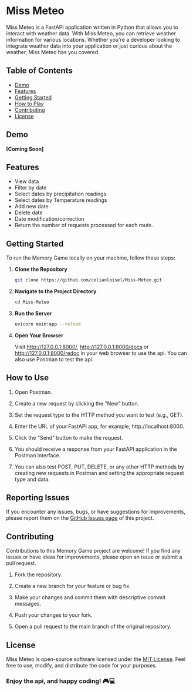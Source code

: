 # Miss Meteo

Miss Meteo is a FastAPI application written in Python that allows you to interact with weather data. With Miss Meteo,
you can retrieve weather information for various locations. Whether you're a developer looking to integrate weather data
into your application or just curious about the
weather, Miss Meteo has you covered.

## Table of Contents

- [Demo](#demo)
- [Features](#features)
- [Getting Started](#getting-started)
- [How to Play](#how-to-use)
- [Contributing](#contributing)
- [License](#license)

## Demo

**[Coming Soon]**

## Features

- View data
- Filter by date
- Select dates by precipitation readings
- Select dates by Temperature readings
- Add new date
- Delete date
- Date modification/correction
- Return the number of requests processed for each route.

## Getting Started

To run the Memory Game locally on your machine, follow these steps:

1. **Clone the Repository**

   ```bash
   git clone https://github.com/celianloisel/Miss-Meteo.git
    ```
2. **Navigate to the Project Directory**

   ```bash
   cd Miss-Meteo
    ```

3. **Run the Server**

   ```bash
   uvicorn main:app --reload
    ```

4. **Open Your Browser**

   Visit http://127.0.0.1:8000/, http://127.0.0.1:8000/docs or http://127.0.0.1:8000/redoc in your web browser to use
   the api. You can also use Postman to test the api.

## How to Use

1. Open Postman.

2. Create a new request by clicking the "New" button.

3. Set the request type to the HTTP method you want to test (e.g., GET).

4. Enter the URL of your FastAPI app, for example, http://localhost:8000.

5. Click the "Send" button to make the request.

6. You should receive a response from your FastAPI application in the Postman interface.

7. You can also test POST, PUT, DELETE, or any other HTTP methods by creating new requests in Postman and setting the
   appropriate request type and data.

## Reporting Issues

If you encounter any issues, bugs, or have suggestions for improvements, please report them on
the [GitHub Issues page](https://github.com/celianloisel/Miss-Meteo/issues) of this project.

## Contributing

Contributions to this Memory Game project are welcome! If you find any issues or have ideas for improvements, please
open an issue or submit a pull request.

1. Fork the repository.

2. Create a new branch for your feature or bug fix.

3. Make your changes and commit them with descriptive commit messages.

4. Push your changes to your fork.

5. Open a pull request to the main branch of the original repository.

## License

Miss Meteo is open-source software licensed under the [MIT License](LICENSE). Feel free to use, modify, and
distribute the code for your purposes.

### Enjoy the api, and happy coding! 🎮💻
